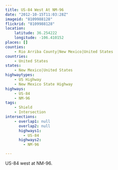 ```yaml
---
title: US-84 West At NM-96
date: "2012-10-15T11:03:28Z"
imageid: "8109988128"
flickrid: "8109988128"
location:
    latitude: 36.254222
    longitude: -106.410152
places: []
counties:
    - Rio Arriba County|New Mexico|United States
countries:
    - United States
states:
    - New Mexico|United States
highwaytypes:
    - US Highway
    - New Mexico State Highway
highways:
    - US-84
    - NM-96
tags:
    - Shield
    - Intersection
intersections:
    - overlap1: null
      overlap2: null
      highways1:
        - US-84
      highways2:
        - NM-96

---
```

US-84 west at NM-96.
